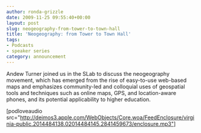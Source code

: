 ```yaml
---
author: ronda-grizzle
date: 2009-11-25 09:55:40+00:00
layout: post
slug: neogeography-from-tower-to-town-hall
title: 'Neogeography: from Tower to Town Hall'
tags:
- Podcasts
- speaker series
category: announcement
---
```


Andew Turner joined us in the SLab to discuss the neogeography movement, which has emerged from the rise of easy-to-use web-based maps and emphasizes community-led and colloquial uses of geospatial tools and techniques such as online maps, GPS, and location-aware phones, and its potential applicability to higher education.

[podloveaudio src="http://deimos3.apple.com/WebObjects/Core.woa/FeedEnclosure/virginia-public.2014484138.02014484145.2841459673/enclosure.mp3"]
